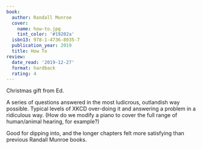 ```yaml
---
book:
  author: Randall Munroe
  cover:
    name: how-to.jpg
    tint_color: '#19202a'
  isbn13: 978-1-4736-8035-7
  publication_year: 2019
  title: How To
review:
  date_read: '2019-12-27'
  format: hardback
  rating: 4
---
```


Christmas gift from Ed.

A series of questions answered in the most ludicrous, outlandish way possible. Typical levels of XKCD over-doing it and answering a problem in a ridiculous way. (How do we modify a piano to cover the full range of human/animal hearing, for example?)

Good for dipping into, and the longer chapters felt more satisfying than previous Randall Munroe books.